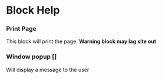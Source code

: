 # Block Help
### Print Page
This block will print the page. **Warning block may lag site out**
### Window popup []
Will display a message to the user
